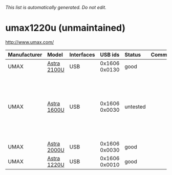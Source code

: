 _This list is automatically generated. Do not edit._

# umax1220u (unmaintained) #
http://www.umax.com/

| **Manufacturer** | **Model** | **Interfaces** | **USB ids** | **Status** | **Comment** | **URL** |
|:-----------------|:----------|:---------------|:------------|:-----------|:------------|:--------|
|UMAX|[Astra 2100U](Umax1220uAstra2100U.md)|USB|0x1606 0x0130|good|  |  |
|UMAX|[Astra 1600U](Umax1220uAstra1600U.md)|USB|0x1606 0x0030|untested|  |Untested but probably works. Please tell us how well the scanner works.|
|UMAX|[Astra 2000U](Umax1220uAstra2000U.md)|USB|0x1606 0x0030|good|  |  |
|UMAX|[Astra 1220U](Umax1220uAstra1220U.md)|USB|0x1606 0x0010|good|  |  |
